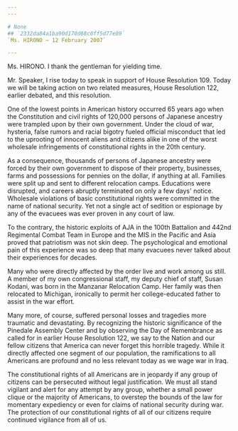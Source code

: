 ```yaml
---
---

# None
## `2332da84a1ba90d170d68c0ff5d77e89`
`Ms. HIRONO — 12 February 2007`

---
```



Ms. HIRONO. I thank the gentleman for yielding time.

Mr. Speaker, I rise today to speak in support of House Resolution 
109. Today we will be taking action on two related measures, House 
Resolution 122, earlier debated, and this resolution.

One of the lowest points in American history occurred 65 years ago 
when the Constitution and civil rights of 120,000 persons of Japanese 
ancestry were trampled upon by their own government. Under the cloud of 
war, hysteria, false rumors and racial bigotry fueled official 
misconduct that led to the uprooting of innocent aliens and citizens 
alike in one of the worst wholesale infringements of constitutional 
rights in the 20th century.

As a consequence, thousands of persons of Japanese ancestry were 
forced by their own government to dispose of their property, 
businesses, farms and possessions for pennies on the dollar, if 
anything at all. Families were split up and sent to different 
relocation camps. Educations were disrupted, and careers abruptly 
terminated on only a few days' notice. Wholesale violations of basic 
constitutional rights were committed in the name of national security. 
Yet not a single act of sedition or espionage by any of the evacuees 
was ever proven in any court of law.

To the contrary, the historic exploits of AJA in the 100th Battalion 
and 442nd Regimental Combat Team in Europe and the MIS in the Pacific 
and Asia proved that patriotism was not skin deep. The psychological 
and emotional pain of this experience was so deep that many evacuees 
never talked about their experiences for decades.

Many who were directly affected by the order live and work among us 
still. A member of my own congressional staff, my deputy chief of 
staff, Susan Kodani, was born in the Manzanar Relocation Camp. Her 
family was then relocated to Michigan, ironically to permit her 
college-educated father to assist in the war effort.

Many more, of course, suffered personal losses and tragedies more 
traumatic and devastating. By recognizing the historic significance of 
the Pinedale Assembly Center and by observing the Day of Remembrance as 
called for in earlier House Resolution 122, we say to the Nation and 
our fellow citizens that America can never forget this horrible 
tragedy. While it directly affected one segment of our population, the 
ramifications to all Americans are profound and no less relevant today 
as we wage war in Iraq.

The constitutional rights of all Americans are in jeopardy if any 
group of citizens can be persecuted without legal justification. We 
must all stand vigilant and alert for any attempt by any group, whether 
a small power clique or the majority of Americans, to overstep the 
bounds of the law for momentary expediency or even for claims of 
national security during war. The protection of our constitutional 
rights of all of our citizens require continued vigilance from all of 
us.